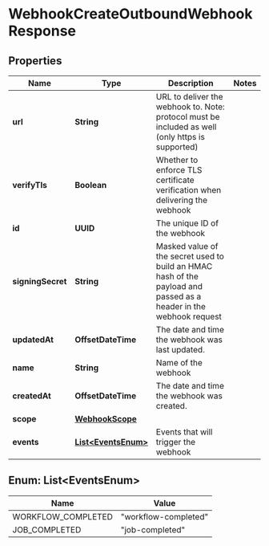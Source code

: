 

# WebhookCreateOutboundWebhookResponse


## Properties

| Name | Type | Description | Notes |
|------------ | ------------- | ------------- | -------------|
|**url** | **String** | URL to deliver the webhook to. Note: protocol must be included as well (only https is supported) |  |
|**verifyTls** | **Boolean** | Whether to enforce TLS certificate verification when delivering the webhook |  |
|**id** | **UUID** | The unique ID of the webhook |  |
|**signingSecret** | **String** | Masked value of the secret used to build an HMAC hash of the payload and passed as a header in the webhook request |  |
|**updatedAt** | **OffsetDateTime** | The date and time the webhook was last updated. |  |
|**name** | **String** | Name of the webhook |  |
|**createdAt** | **OffsetDateTime** | The date and time the webhook was created. |  |
|**scope** | [**WebhookScope**](WebhookScope.md) |  |  |
|**events** | [**List&lt;EventsEnum&gt;**](#List&lt;EventsEnum&gt;) | Events that will trigger the webhook |  |



## Enum: List&lt;EventsEnum&gt;

| Name | Value |
|---- | -----|
| WORKFLOW_COMPLETED | &quot;workflow-completed&quot; |
| JOB_COMPLETED | &quot;job-completed&quot; |



